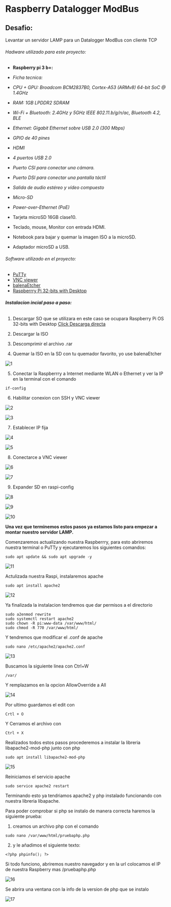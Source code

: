 # Raspberry Datalogger ModBus

## Desafio: 
Levantar un servidor LAMP para un Datalogger ModBus con cliente TCP 

###### Hadware utilizado para este proyecto:

 - **Raspberry pi 3 b+:** 
 - *Ficha tecnica:*
 - *CPU + GPU: Broadcom BCM2837B0, Cortex-A53 (ARMv8) 64-bit SoC @ 1.4GHz*
 - *RAM: 1GB LPDDR2 SDRAM*
 - *Wi-Fi + Bluetooth: 2.4GHz y 5GHz IEEE 802.11.b/g/n/ac, Bluetooth 4.2, BLE*
 - *Ethernet: Gigabit Ethernet sobre USB 2.0 (300 Mbps)*
 - *GPIO de 40 pines*
 - *HDMI*
 - *4 puertos USB 2.0*
 - *Puerto CSI para conectar una cámara.*
 - *Puerto DSI para conectar una pantalla táctil*
 - *Salida de audio estéreo y vídeo compuesto*
 - *Micro-SD*
 - *Power-over-Ethernet (PoE)*

 - Tarjeta microSD 16GB clase10.
 - Teclado, mouse, Monitor con entrada HDMI.
 - Notebook para bajar y quemar la imagen ISO a la microSD.
 - Adaptador microSD a USB.

###### Software utilizado en el proyecto:
  - [PuTTy](https://www.putty.org/)
  - [VNC viewer](https://www.realvnc.com/es/connect/download/viewer/)
  - [balenaEtcher](https://www.balena.io/etcher/)
  - [Raspberrry Pi 32-bits with Desktop](https://downloads.raspberrypi.org/raspios_full_armhf_latest)
  
###### **Instalacion incial paso a paso:**
1. Descargar SO que se utilizara en este caso se ocupara Raspberry Pi OS 32-bits with Desktop [Click Descarga directa](https://downloads.raspberrypi.org/raspios_full_armhf_latest) 

2. Descargar la ISO

3. Descomprimir el archivo .rar

4. Quemar la ISO en la SD con tu quemador favorito, yo use balenaEtcher

![1](https://user-images.githubusercontent.com/68520248/89311342-db61e400-d643-11ea-9bed-35979164ce23.PNG)

5. Conectar la Raspberrry a Internet mediante WLAN o Ethernet y ver la IP en la terminal con el comando
```
if-config
```
6. Habilitar conexion con SSH y VNC viewer

![2](https://user-images.githubusercontent.com/68520248/89311346-dc931100-d643-11ea-9719-284e9eb0145b.PNG)

![3](https://user-images.githubusercontent.com/68520248/89311349-ddc43e00-d643-11ea-86c4-8216bca9ef47.PNG)

7. Establecer IP fija

![4](https://user-images.githubusercontent.com/68520248/89312130-e0736300-d644-11ea-864d-2add08fd2bb9.PNG)

![5](https://user-images.githubusercontent.com/68520248/89312133-e1a49000-d644-11ea-9fdd-f164cdc9ea67.PNG)

8. Conectarce a VNC viewer

![6](https://user-images.githubusercontent.com/68520248/89312665-8757ff00-d645-11ea-8df9-15a08f4a9806.png)

![7](https://user-images.githubusercontent.com/68520248/89312675-8a52ef80-d645-11ea-8ae7-af2397d6b38a.PNG)

9. Expander SD en raspi-config

![8](https://user-images.githubusercontent.com/68520248/89313137-1fee7f00-d646-11ea-852a-6d32c377bec7.PNG)

![9](https://user-images.githubusercontent.com/68520248/89313142-211fac00-d646-11ea-920a-f871478a4869.PNG)

![10](https://user-images.githubusercontent.com/68520248/89313144-21b84280-d646-11ea-8b60-166efafceb5c.PNG)

**Una vez que terminemos estos pasos ya estamos listo para empezar a montar nuestro servidor LAMP.**

Comenzaremos actualizando nuestra Raspberrry, para esto abriremos nuestra terminal o PuTTy y ejecutaremos los siguientes comandos:
```
sudo apt update && sudo apt upgrade -y
```
![11](https://user-images.githubusercontent.com/68520248/89315062-6644dd80-d648-11ea-891a-914350e4178f.PNG)

Actulizada nuestra Raspi, instalaremos apache
```
sudo apt install apache2
```
![12](https://user-images.githubusercontent.com/68520248/89315068-66dd7400-d648-11ea-9333-0c3ad48c3a92.PNG)

Ya finalizada la instalacion tendremos que dar permisos a el directorio
```
sudo a2enmod rewrite
sudo systemctl restart apache2
sudo chown -R pi:www-data /var/www/html/
sudo chmod -R 770 /var/www/html/
```

Y tendremos que modificar el .conf de apache
```
sudo nano /etc/apache2/apache2.conf
```
![13](https://user-images.githubusercontent.com/68520248/89315521-f2ef9b80-d648-11ea-9dad-25a1cf657eda.PNG)

Buscamos la siguiente linea con Ctrl+W 
```
/var/
```
Y remplazamos en <Directory /> la opcion AllowOverride a All

![14](https://user-images.githubusercontent.com/68520248/89315528-f420c880-d648-11ea-86f0-fb10ff3698c0.PNG)

Por ultimo guardamos el edit con
```
Crtl + O
```
Y Cerramos el archivo con
```
Ctrl + X
```

Realizados todos estos pasos procederemos a instalar la libreria libapache2-mod-php junto con php
```
sudo apt install libapache2-mod-php
```
![15](https://user-images.githubusercontent.com/68520248/89317434-567ac880-d64b-11ea-9f77-57e7f5ace9c5.PNG)

Reiniciamos el servicio apache
```
sudo service apache2 restart
```

Terminando esto ya tendriamos apache2 y php instalado funcionando con nuestra libreria libapache.

Para poder comprobar si php se instalo de manera correcta haremos la siguiente prueba:
1. creamos un archivo php con el comando
```
sudo nano /var/www/html/pruebaphp.php
```
2. y le añadimos el siguiente texto:
```
<?php phpinfo(); ?>
```
Si todo funciono, abriremos nuestro navegador y en la url colocamos el IP de nuestra Raspberry mas /pruebaphp.php

![16](https://user-images.githubusercontent.com/68520248/89318561-f1c06d80-d64c-11ea-82b6-89d37229d65d.PNG)

Se abrira una ventana con la info de la version de php que se instalo

![17](https://user-images.githubusercontent.com/68520248/89318563-f2f19a80-d64c-11ea-97e8-464e290ccea9.PNG)


